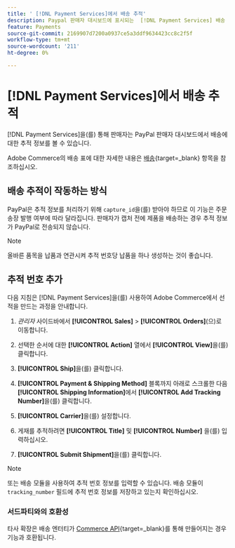 ```yaml
---
title: ' [!DNL Payment Services]에서 배송 추적'
description: Paypal 판매자 대시보드에 표시되는  [!DNL Payment Services] 배송 및 추적 정보를 사용자 지정합니다.
feature: Payments
source-git-commit: 2169907d7200a0937ce5a3ddf9634423cc8c2f5f
workflow-type: tm+mt
source-wordcount: '211'
ht-degree: 0%

---
```



# [!DNL Payment Services]에서 배송 추적

[!DNL Payment Services]을(를) 통해 판매자는 PayPal 판매자 대시보드에서 배송에 대한 추적 정보를 볼 수 있습니다.

Adobe Commerce의 배송 표에 대한 자세한 내용은 [배송](https://experienceleague.adobe.com/en/docs/commerce-admin/stores-sales/order-management/shipments){target=_blank} 항목을 참조하십시오.

## 배송 추적이 작동하는 방식

PayPal은 추적 정보를 처리하기 위해 `capture_id`을(를) 받아야 하므로 이 기능은 주문 송장 발행 여부에 따라 달라집니다. 판매자가 캡처 전에 제품을 배송하는 경우 추적 정보가 PayPal로 전송되지 않습니다.

>[!NOTE]
>
> 올바른 품목을 납품과 연관시켜 추적 번호당 납품을 하나 생성하는 것이 좋습니다.

## 추적 번호 추가

다음 지침은 [!DNL Payment Services]을(를) 사용하여 Adobe Commerce에서 선적을 만드는 과정을 안내합니다.

1. _관리자_ 사이드바에서 **[!UICONTROL Sales]** > **[!UICONTROL Orders]**(으)로 이동합니다.

1. 선택한 순서에 대한 **[!UICONTROL Action]** 열에서 **[!UICONTROL View]**&#x200B;을(를) 클릭합니다.

1. **[!UICONTROL Ship]**&#x200B;을(를) 클릭합니다.

1. **[!UICONTROL Payment & Shipping Method]** 블록까지 아래로 스크롤한 다음 **[!UICONTROL Shipping Information]**&#x200B;에서 **[!UICONTROL Add Tracking Number]**&#x200B;을(를) 클릭합니다.

1. **[!UICONTROL Carrier]**&#x200B;을(를) 설정합니다.

1. 게재를 추적하려면 **[!UICONTROL Title]** 및 **[!UICONTROL Number]** 을(를) 입력하십시오.

1. **[!UICONTROL Submit Shipment]**&#x200B;을(를) 클릭합니다.

>[!NOTE]
>
> 또는 배송 모듈을 사용하여 추적 번호 정보를 입력할 수 있습니다. 배송 모듈이 `tracking_number` 필드에 추적 번호 정보를 저장하고 있는지 확인하십시오.

### 서드파티와의 호환성

타사 확장은 배송 엔터티가 [Commerce API](https://developer.adobe.com/commerce/webapi/rest/attributes/#ShipmentRepositoryInterface){target=_blank}를 통해 만들어지는 경우 기능과 호환됩니다.

